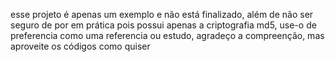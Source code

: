esse projeto é apenas um exemplo e não está finalizado, além de não ser seguro de por em prática
pois possui apenas a criptografia md5, use-o de preferencia como uma referencia ou estudo, agradeço a compreenção, mas aproveite os códigos como quiser

